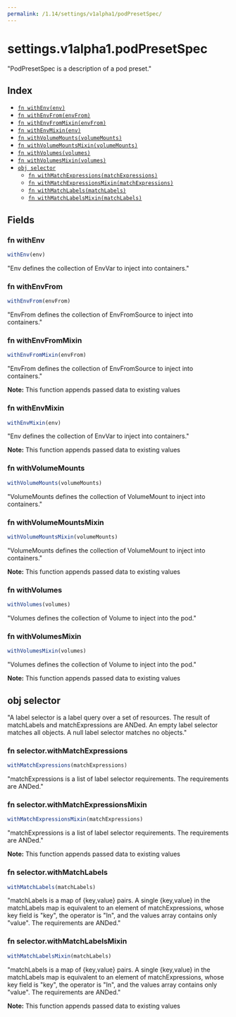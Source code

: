 ```yaml
---
permalink: /1.14/settings/v1alpha1/podPresetSpec/
---
```


# settings.v1alpha1.podPresetSpec

"PodPresetSpec is a description of a pod preset."

## Index

* [`fn withEnv(env)`](#fn-withenv)
* [`fn withEnvFrom(envFrom)`](#fn-withenvfrom)
* [`fn withEnvFromMixin(envFrom)`](#fn-withenvfrommixin)
* [`fn withEnvMixin(env)`](#fn-withenvmixin)
* [`fn withVolumeMounts(volumeMounts)`](#fn-withvolumemounts)
* [`fn withVolumeMountsMixin(volumeMounts)`](#fn-withvolumemountsmixin)
* [`fn withVolumes(volumes)`](#fn-withvolumes)
* [`fn withVolumesMixin(volumes)`](#fn-withvolumesmixin)
* [`obj selector`](#obj-selector)
  * [`fn withMatchExpressions(matchExpressions)`](#fn-selectorwithmatchexpressions)
  * [`fn withMatchExpressionsMixin(matchExpressions)`](#fn-selectorwithmatchexpressionsmixin)
  * [`fn withMatchLabels(matchLabels)`](#fn-selectorwithmatchlabels)
  * [`fn withMatchLabelsMixin(matchLabels)`](#fn-selectorwithmatchlabelsmixin)

## Fields

### fn withEnv

```ts
withEnv(env)
```

"Env defines the collection of EnvVar to inject into containers."

### fn withEnvFrom

```ts
withEnvFrom(envFrom)
```

"EnvFrom defines the collection of EnvFromSource to inject into containers."

### fn withEnvFromMixin

```ts
withEnvFromMixin(envFrom)
```

"EnvFrom defines the collection of EnvFromSource to inject into containers."

**Note:** This function appends passed data to existing values

### fn withEnvMixin

```ts
withEnvMixin(env)
```

"Env defines the collection of EnvVar to inject into containers."

**Note:** This function appends passed data to existing values

### fn withVolumeMounts

```ts
withVolumeMounts(volumeMounts)
```

"VolumeMounts defines the collection of VolumeMount to inject into containers."

### fn withVolumeMountsMixin

```ts
withVolumeMountsMixin(volumeMounts)
```

"VolumeMounts defines the collection of VolumeMount to inject into containers."

**Note:** This function appends passed data to existing values

### fn withVolumes

```ts
withVolumes(volumes)
```

"Volumes defines the collection of Volume to inject into the pod."

### fn withVolumesMixin

```ts
withVolumesMixin(volumes)
```

"Volumes defines the collection of Volume to inject into the pod."

**Note:** This function appends passed data to existing values

## obj selector

"A label selector is a label query over a set of resources. The result of matchLabels and matchExpressions are ANDed. An empty label selector matches all objects. A null label selector matches no objects."

### fn selector.withMatchExpressions

```ts
withMatchExpressions(matchExpressions)
```

"matchExpressions is a list of label selector requirements. The requirements are ANDed."

### fn selector.withMatchExpressionsMixin

```ts
withMatchExpressionsMixin(matchExpressions)
```

"matchExpressions is a list of label selector requirements. The requirements are ANDed."

**Note:** This function appends passed data to existing values

### fn selector.withMatchLabels

```ts
withMatchLabels(matchLabels)
```

"matchLabels is a map of {key,value} pairs. A single {key,value} in the matchLabels map is equivalent to an element of matchExpressions, whose key field is \"key\", the operator is \"In\", and the values array contains only \"value\". The requirements are ANDed."

### fn selector.withMatchLabelsMixin

```ts
withMatchLabelsMixin(matchLabels)
```

"matchLabels is a map of {key,value} pairs. A single {key,value} in the matchLabels map is equivalent to an element of matchExpressions, whose key field is \"key\", the operator is \"In\", and the values array contains only \"value\". The requirements are ANDed."

**Note:** This function appends passed data to existing values